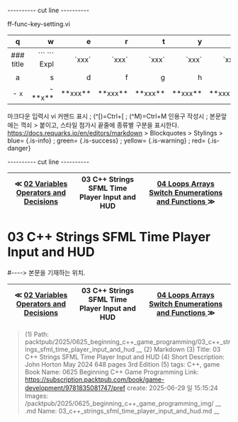 
---------- cut line ----------

ff-func-key-setting.vi

| q     | w     | e     | r     | t     | y     | u     | i     | o     | p     |
:------:|------:|------:|------:|------:|------:|------:|------:|------:|------:|
|### title | \`\`\` \`\`\` Expl| \`xxx\`|\`xxx\`|\`xxx\`|\`xxx\`|\`xxx\`|\`xxx \`|\`xxx \`| 없 음 |
| a     | s     | d     | f     | g     | h     | j     | k     | l     |
|- `x`|- \*\*x\*\*| \*\*xxx\*\*| \*\*xxx\*\*| \*\*xxx\*\*| \*\*xxx\*\*| \*\*xxx\*\*| \*\*xxx\*\*| \*\*xxx\*\*|

마크다운 입력시 vi 커맨드 표시 ; (^[)=Ctrl+[ ; (^M)=Ctrl+M
인용구 작성시 ; 본문앞에는 꺽쇠 > 붙이고, 스타일 첨가시 끝줄에 종류별 구분을 표시한다.
https://docs.requarks.io/en/editors/markdown > Blockquotes > Stylings >
blue= {.is-info} ; green= {.is-success} ; yellow= {.is-warning} ; red= {.is-danger}

---------- cut line ----------

| ≪ [ 02 Variables Operators and Decisions ](/packtpub/2025/0625_beginning_c++_game_programming/02_variables_operators_and_decisions) | 03 C++ Strings SFML Time Player Input and HUD | [ 04 Loops Arrays Switch Enumerations and Functions ](/packtpub/2025/0625_beginning_c++_game_programming/04_loops_arrays_switch_enumerations_and_functions) ≫ |
|:----:|:----:|:----:|

# 03 C++ Strings SFML Time Player Input and HUD
#----> 본문을 기재하는 위치.



| ≪ [ 02 Variables Operators and Decisions ](/packtpub/2025/0625_beginning_c++_game_programming/02_variables_operators_and_decisions) | 03 C++ Strings SFML Time Player Input and HUD | [ 04 Loops Arrays Switch Enumerations and Functions ](/packtpub/2025/0625_beginning_c++_game_programming/04_loops_arrays_switch_enumerations_and_functions) ≫ |
|:----:|:----:|:----:|

> (1) Path: packtpub/2025/0625_beginning_c++_game_programming/03_c++_strings_sfml_time_player_input_and_hud __
> (2) Markdown
> (3) Title: 03 C++ Strings SFML Time Player Input and HUD
> (4) Short Description: John Horton May 2024 648 pages 3rd Edition
> (5) tags: C++, game
> Book Name: 0625 Beginning C++ Game Programming
> Link: https://subscription.packtpub.com/book/game-development/9781835081747/pref
> create: 2025-06-29 일 15:15:24
> Images: /packtpub/2025/0625_beginning_c++_game_programming_img/ __
> .md Name: 03_c++_strings_sfml_time_player_input_and_hud.md __

